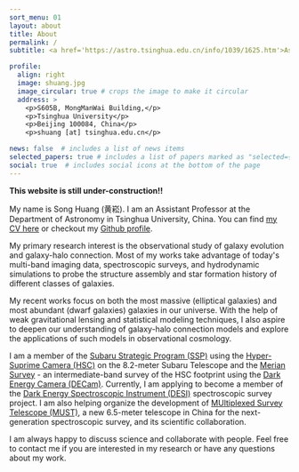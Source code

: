 ```yaml
---
sort_menu: 01
layout: about
title: About
permalink: /
subtitle: <a href='https://astro.tsinghua.edu.cn/info/1039/1625.htm'>Assistant Professor</a>, <a href='http://astro.tsinghua.edu.cn/'>Department of Astronomy, Tsinghua University</a> 

profile:
  align: right
  image: shuang.jpg
  image_circular: true # crops the image to make it circular
  address: >
    <p>S605B, MongManWai Building,</p>
    <p>Tsinghua University</p>
    <p>Beijing 100084, China</p>
    <p>shuang [at] tsinghua.edu.cn</p>

news: false  # includes a list of news items
selected_papers: true # includes a list of papers marked as "selected={true}"
social: true  # includes social icons at the bottom of the page
---
```


**This website is still under-construction!!**

My name is Song Huang (黄崧). I am an Assistant Professor at the Department of Astronomy in Tsinghua University, China.  You can find [my CV here](https://dr-guangtou.github.io/assets/pdf/cv.pdf) or checkout my [Github profile](https://github.com/dr-guangtou).

My primary research interest is the observational study of galaxy evolution and galaxy-halo connection. Most of my works take advantage of today's multi-band imaging data, spectroscopic surveys, and hydrodynamic simulations to probe the structure assembly and star formation history of different classes of galaxies.  

My recent works focus on both the most massive (elliptical galaxies) and most abundant (dwarf galaxies) galaxies in our universe. With the help of weak gravitational lensing and statistical modeling techniques, I also aspire to deepen our understanding of galaxy-halo connection models and explore the applications of such models in observational cosmology.

I am a member of the [Subaru Strategic Program (SSP)](https://hsc-release.mtk.nao.ac.jp/doc/) using the [Hyper-Suprime Camera (HSC)](https://www.naoj.org/Projects/HSC/) on the 8.2-meter Subaru Telescope and the [Merian Survey](https://merian.sites.ucsc.edu/) - an intermediate-band survey of the HSC footprint using the [Dark Energy Camera (DECam)](https://noirlab.edu/science/programs/ctio/instruments/Dark-Energy-Camera). Currently, I am applying to become a member of the [Dark Energy Spectroscopic Instrument (DESI)](https://www.desi.lbl.gov/) spectroscopic survey project. 
I am also helping organize the development of [MUltiplexed Survey Telescope (MUST)](https://must.astro.tsinghua.edu.cn/must/), a new 6.5-meter telescope in China for the next-generation spectroscopic survey, and its scientific collaboration.

I am always happy to discuss science and collaborate with people. Feel free to contact me if you are interested in my research or have any questions about my work.
